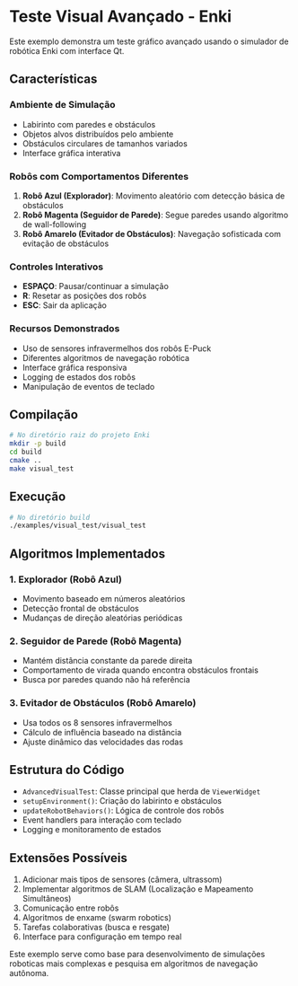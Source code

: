 # Teste Visual Avançado - Enki

Este exemplo demonstra um teste gráfico avançado usando o simulador de robótica Enki com interface Qt.

## Características

### Ambiente de Simulação
- Labirinto com paredes e obstáculos
- Objetos alvos distribuídos pelo ambiente
- Obstáculos circulares de tamanhos variados
- Interface gráfica interativa

### Robôs com Comportamentos Diferentes
1. **Robô Azul (Explorador)**: Movimento aleatório com detecção básica de obstáculos
2. **Robô Magenta (Seguidor de Parede)**: Segue paredes usando algoritmo de wall-following
3. **Robô Amarelo (Evitador de Obstáculos)**: Navegação sofisticada com evitação de obstáculos

### Controles Interativos
- **ESPAÇO**: Pausar/continuar a simulação
- **R**: Resetar as posições dos robôs
- **ESC**: Sair da aplicação

### Recursos Demonstrados
- Uso de sensores infravermelhos dos robôs E-Puck
- Diferentes algoritmos de navegação robótica
- Interface gráfica responsiva
- Logging de estados dos robôs
- Manipulação de eventos de teclado

## Compilação

```bash
# No diretório raiz do projeto Enki
mkdir -p build
cd build
cmake ..
make visual_test
```

## Execução

```bash
# No diretório build
./examples/visual_test/visual_test
```

## Algoritmos Implementados

### 1. Explorador (Robô Azul)
- Movimento baseado em números aleatórios
- Detecção frontal de obstáculos
- Mudanças de direção aleatórias periódicas

### 2. Seguidor de Parede (Robô Magenta)
- Mantém distância constante da parede direita
- Comportamento de virada quando encontra obstáculos frontais
- Busca por paredes quando não há referência

### 3. Evitador de Obstáculos (Robô Amarelo)
- Usa todos os 8 sensores infravermelhos
- Cálculo de influência baseado na distância
- Ajuste dinâmico das velocidades das rodas

## Estrutura do Código

- `AdvancedVisualTest`: Classe principal que herda de `ViewerWidget`
- `setupEnvironment()`: Criação do labirinto e obstáculos
- `updateRobotBehaviors()`: Lógica de controle dos robôs
- Event handlers para interação com teclado
- Logging e monitoramento de estados

## Extensões Possíveis

1. Adicionar mais tipos de sensores (câmera, ultrassom)
2. Implementar algoritmos de SLAM (Localização e Mapeamento Simultâneos)
3. Comunicação entre robôs
4. Algoritmos de enxame (swarm robotics)
5. Tarefas colaborativas (busca e resgate)
6. Interface para configuração em tempo real

Este exemplo serve como base para desenvolvimento de simulações roboticas mais complexas e pesquisa em algoritmos de navegação autônoma.

